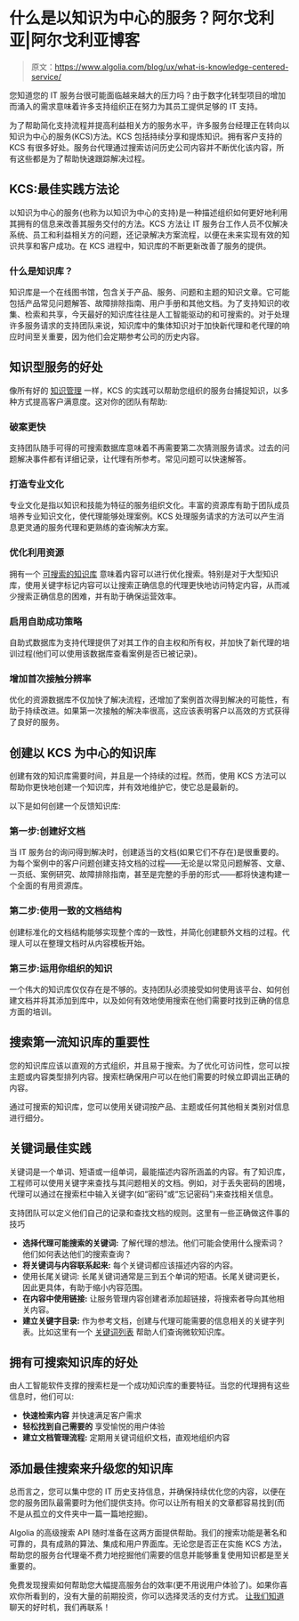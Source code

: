 # 什么是以知识为中心的服务？阿尔戈利亚|阿尔戈利亚博客

> 原文：<https://www.algolia.com/blog/ux/what-is-knowledge-centered-service/>

您知道您的 IT 服务台很可能面临越来越大的压力吗？由于数字化转型项目的增加而涌入的需求意味着许多支持组织正在努力为其员工提供足够的 IT 支持。

为了帮助简化支持流程并提高利益相关方的服务水平，许多服务台经理正在转向以知识为中心的服务(KCS)方法。KCS 包括持续分享和提炼知识。拥有客户支持的 KCS 有很多好处。服务台代理通过搜索访问历史公司内容并不断优化该内容，所有这些都是为了帮助快速跟踪解决过程。

## [](#kcs-a-best-practice-methodology)**KCS:最佳实践方法论**

以知识为中心的服务(也称为以知识为中心的支持)是一种描述组织如何更好地利用其拥有的信息来改善其服务交付的方法。KCS 方法让 IT 服务台工作人员不仅解决系统、员工和利益相关方的问题，还记录解决方案流程，以便在未来实现有效的知识共享和客户成功。在 KCS 进程中，知识库的不断更新改善了服务的提供。

### [](#what-is-a-knowledge-base)**什么是知识库？**

知识库是一个在线图书馆，包含关于产品、服务、问题和主题的知识文章。它可能包括产品常见问题解答、故障排除指南、用户手册和其他文档。为了支持知识的收集、检索和共享，今天最好的知识库往往是人工智能驱动的和可搜索的。对于处理许多服务请求的支持团队来说，知识库中的集体知识对于加快新代理和老代理的响应时间至关重要，因为他们会定期参考公司的历史内容。

## [](#the-benefits-of-knowledge-centered-service)**知识型服务的好处**

像所有好的 [知识管理](https://www.algolia.com/blog/product/knowledge-management-what-is-it-and-why-do-we-need-knowledge-management-systems/) 一样，KCS 的实践可以帮助您组织的服务台捕捉知识，以多种方式提高客户满意度。这对你的团队有帮助:

### [](#resolve-cases-faster)**破案更快**

支持团队随手可得的可搜索数据库意味着不再需要第二次猜测服务请求。过去的问题解决事件都有详细记录，让代理有所参考。常见问题可以快速解答。

### [](#create-a-culture-of-expertise)**打造专业文化**

专业文化是指以知识和技能为特征的服务组织文化。丰富的资源库有助于团队成员培养专业知识文化，使代理能够处理案例。KCS 处理服务请求的方法可以产生消息更灵通的服务代理和更熟练的查询解决方案。

### [](#optimize-the-use-of-resources)**优化利用资源**

拥有一个 [可搜索的知识库](https://www.algolia.com/blog/product/unlock-organizational-knowledge-with-searchable-company-wide-data/) 意味着内容可以进行优化搜索。特别是对于大型知识库，使用关键字标记内容可以让搜索正确信息的代理更快地访问特定内容，从而减少搜索正确信息的困难，并有助于确保运营效率。

### [](#enable-a-self-service-success-strategy)**启用自助成功策略**

自助式数据库为支持代理提供了对其工作的自主权和所有权，并加快了新代理的培训过程(他们可以使用该数据库查看案例是否已被记录)。

### [](#increase-first-contact-resolution%c2%a0)**增加首次接触分辨率**

优化的资源数据库不仅加快了解决流程，还增加了案例首次得到解决的可能性，有助于持续改进。如果第一次接触的解决率很高，这应该表明客户以高效的方式获得了良好的服务。

## [](#creating-a-kcs-centric-knowledge-base)**创建以 KCS 为中心的知识库**

创建有效的知识库需要时间，并且是一个持续的过程。然而，使用 KCS 方法可以帮助你更快地创建一个知识库，并有效地维护它，使它总是最新的。

以下是如何创建一个反馈知识库:

### [](#step-1-create-good-documentation)**第一步:创建好文档**

当 IT 服务台的询问得到解决时，创建适当的文档(如果它们不存在)是很重要的。为每个案例中的客户问题创建支持文档的过程——无论是以常见问题解答、文章、一页纸、案例研究、故障排除指南，甚至是完整的手册的形式——都将快速构建一个全面的有用资源库。

### [](#step-2-use-consistent-document-structure)**第二步:使用一致的文档结构**

创建标准化的文档结构能够实现整个库的一致性，并简化创建额外文档的过程。代理人可以在整理文档时从内容模板开始。

### [](#step-3-use-your-organization%e2%80%99s-knowledge)**第三步:运用你组织的知识**

一个伟大的知识库仅仅存在是不够的。支持团队必须接受如何使用该平台、如何创建文档并将其添加到库中，以及如何有效地使用搜索在他们需要时找到正确的信息方面的培训。

## [](#the-importance-of-search-for-a-first-rate-knowledge-base)**搜索第一流知识库的重要性**

您的知识库应该以直观的方式组织，并且易于搜索。为了优化可访问性，您可以按主题或内容类型排列内容。搜索栏确保用户可以在他们需要的时候立即调出正确的内容。

通过可搜索的知识库，您可以使用关键词按产品、主题或任何其他相关类别对信息进行细分。

## [](#keyword-best-practices)**关键词最佳实践**

关键词是一个单词、短语或一组单词，最能描述内容所涵盖的内容。有了知识库，工程师可以使用关键字来查找与其问题相关的文档。例如，对于丢失密码的困境，代理可以通过在搜索栏中输入关键字(如“密码”或“忘记密码”)来查找相关信息。

支持团队可以定义他们自己的记录和查找文档的规则。这里有一些正确做这件事的技巧

*   **选择代理可能搜索的关键词:** 了解代理的想法。他们可能会使用什么搜索词？他们如何表达他们的搜索查询？
*   **将关键词与内容联系起来:** 每个关键词都应该描述内容的内容。
*   使用长尾关键词: 长尾关键词通常是三到五个单词的短语。长尾关键词更长，因此更具体，有助于缩小内容范围。
*   **在内容中使用链接:** 让服务管理内容创建者添加超链接，将搜索者导向其他相关内容。
*   **建立关键字目录:** 作为参考文档，创建与代理可能需要的信息相关的关键字列表。比如这里有一个 [关键词列表](https://support.microsoft.com/en-gb/topic/how-to-query-the-microsoft-knowledge-base-by-using-keywords-and-query-words-1f39ec6a-edc7-e3dd-d265-77270160bfc6) 帮助人们查询微软知识库。

## [](#benefits-of-having-a-searchable-knowledge-base)**拥有可搜索知识库的好处**

由人工智能软件支撑的搜索栏是一个成功知识库的重要特征。当您的代理拥有这些信息时，他们可以:

*   **快速检索内容** 并快速满足客户需求
*   **轻松找到自己需要的** 享受愉悦的用户体验
*   **建立文档管理流程:** 定期用关键词组织文档，直观地组织内容

## [](#add-best-in-class-search-to-upgrade-your-knowledge-base)**添加最佳搜索来升级您的知识库**

总而言之，您可以集中您的 IT 历史支持信息，并确保持续优化您的内容，以便在您的服务团队最需要时为他们提供支持。你可以让所有相关的文章都容易找到(而不是从孤立的文件夹中一篇一篇地挖掘)。

Algolia 的高级搜索 API 随时准备在这两方面提供帮助。我们的搜索功能是著名和可靠的，具有成熟的算法、集成和用户界面库。无论您是否正在实施 KCS 方法，帮助您的服务台代理毫不费力地挖掘他们需要的信息并能够重复使用知识都是至关重要的。

免费发现[](https://www.algolia.com/users/sign_up)搜索如何帮助您大幅提高服务台的效率(更不用说用户体验了)。如果你喜欢你所看到的，没有大量的前期投资，你可以选择灵活的支付方式。 [让我们知道](https://www.algolia.com/contactus/) 聊天的好时机，我们再联系！